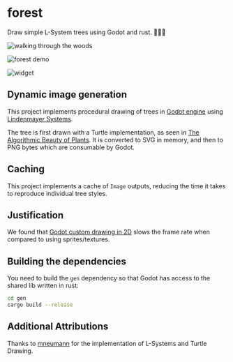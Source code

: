 # forest

Draw simple L-System trees using Godot and rust. 🌳🤖🦀

![walking through the woods](https://user-images.githubusercontent.com/38859656/107287383-e13fe400-6a2f-11eb-8984-948fa41bbf8e.gif)

![forest demo](https://user-images.githubusercontent.com/38859656/106504249-aa4c5a00-6494-11eb-8968-5ec347e91094.png)

![widget](https://user-images.githubusercontent.com/38859656/106644758-8272fa00-6559-11eb-9a32-2f1477299658.png)

## Dynamic image generation

This project implements procedural drawing of trees in [Godot engine](https://godotengine.org/) using [Lindenmayer Systems](http://algorithmicbotany.org/papers/#abop).

The tree is first drawn with a Turtle implementation, as seen in [The Algorithmic Beauty of Plants](http://algorithmicbotany.org/papers/#abop).  It is converted to SVG in memory, and then to PNG bytes which are consumable by Godot.

## Caching

This project implements a cache of `Image` outputs, reducing the time it takes to reproduce individual tree styles.

## Justification

We found that [Godot custom drawing in 2D](https://docs.godotengine.org/en/3.2/tutorials/2d/custom_drawing_in_2d.html) slows the frame rate when compared to using sprites/textures.

## Building the dependencies

You need to build the `gen` dependency so that Godot has access to the shared lib written in rust:

```sh
cd gen
cargo build --release
```

## Additional Attributions

Thanks to [mneumann](https://github.com/mneumann/lindenmayer-system) for the implementation of L-Systems and Turtle Drawing.
